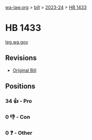 [wa-law.org](/) > [bill](/bill/) > [2023-24](/bill/2023-24/) > [HB 1433](/bill/2023-24/hb/1433/)

# HB 1433
[leg.wa.gov](https://app.leg.wa.gov/billsummary?BillNumber=1433&Year=2023&Initiative=false)

## Revisions
* [Original Bill](1/)

## Positions
### 34 👍 - Pro

### 0 👎 - Con

### 0 ❓ - Other
